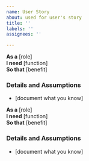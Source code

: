 ```yaml
---
name: User Story
about: used for user's story
title: ''
labels: ''
assignees: ''

---
```


**As a** [role]  
 **I need** [function]  
 **So that** [benefit]  
   
 ### Details and Assumptions
 * [document what you know]

 **As a** [role]  
 **I need** [function]  
 **So that** [benefit]  
   
 ### Details and Assumptions
 * [document what you know]
